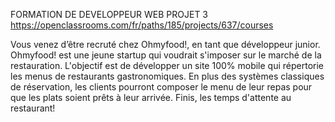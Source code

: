 FORMATION DE DEVELOPPEUR WEB 
PROJET 3 
https://openclassrooms.com/fr/paths/185/projects/637/courses

Vous venez d’être recruté chez Ohmyfood!, en tant que développeur junior. 
Ohmyfood! est une jeune startup qui voudrait s'imposer sur le marché de la restauration. 
L'objectif est de développer un site 100% mobile qui répertorie les menus de restaurants gastronomiques. 
En plus des systèmes classiques de réservation, les clients pourront composer le menu de leur repas pour que les plats soient prêts à leur arrivée. 
Finis, les temps d'attente au restaurant!
